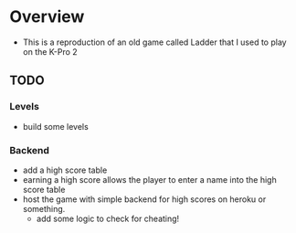 # Overview
- This is a reproduction of an old game called Ladder that I used to play on the K-Pro 2

## TODO
### Levels
- build some levels

### Backend
- add a high score table 
- earning a high score allows the player to enter a name into the high score table
- host the game with simple backend for high scores on heroku or something. 
    - add some logic to check for cheating!
